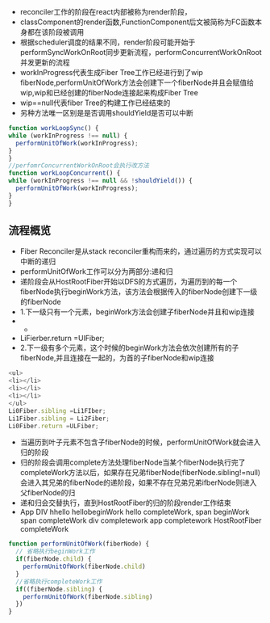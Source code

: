 - reconciler工作的阶段在react内部被称为render阶段，
- classComponent的render函数,FunctionComponent后文被简称为FC函数本身都在该阶段被调用
- 根据scheduler调度的结果不同，render阶段可能开始于performSyncWorkOnRoot同步更新流程，performConcurrentWorkOnRoot并发更新的流程
- workInProgress代表生成Fiber Tree工作已经进行到了wip fiberNode,performUnitOfWork方法会创建下一个fiberNode并且会赋值给wip,wip和已经创建的fiberNode连接起来构成Fiber Tree
-  wip==null代表fiber Tree的构建工作已经结束的
-  另种方法唯一区别是是否调用shouldYield是否可以中断

  ```js
function workLoopSync() {
  while (workInProgress !== null) {
    performUnitOfWork(workInProgress);
}
}
//perfomrConcurrentWorkOnRoot会执行改方法
function workLoopConcurrent() {
  while (workInProgress !== null && !shouldYield()) {
    performUnitOfWork(workInProgress);
}
}
```
## 流程概览
- Fiber Reconciler是从stack reconciler重构而来的，通过遍历的方式实现可以中断的递归
- performUnitOfWork工作可以分为两部分:递和归
- 递阶段会从HostRootFiber开始以DFS的方式遍历，为遍历到的每一个fiberNode执行beginWork方法，该方法会根据传入的fiberNode创建下一级的fiberNode
- 1.下一级只有一个元素，beginWork方法会创建子fiberNode并且和wip连接
- <ul><li></li></ul>
- LiFierber.return =UlFiber;
- 2.下一级有多个元素，这个时候的beginWork方法会依次创建所有的子fiberNode,并且连接在一起的，为首的子fiberNode和wip连接
```js
<ul>
<li></li>
<li></li>
<li></li>
</ul>
Li0Fiber.sibling =Li1FIber;
Li1Fiber.sibling = Li2Fiber;
Li0Fiber.return =ULFiber;
```
- 当遍历到叶子元素不包含子fiberNode的时候，performUnitOfWork就会进入归的阶段
- 归的阶段会调用complete方法处理fiberNode当某个fiberNode执行完了completeWork方法以后，如果存在兄弟fiberNode(fiberNode.sibling!=null)会进入其兄弟的fiberNode的递阶段，如果不存在兄弟兄弟ifberNode则进入父fiberNode的归
- 递和归会交替执行，直到HostRootFiber的归的阶段render工作结束
- App DIV hhello hellobeginWork hello completeWork, span beginWork span completeWork div completework app completework HostRootFiber completeWork
```js
function performUnitOfWork(fiberNode) {
  // 省略执行beginWork工作
  if(fiberNode.child) {
    performUnitOfWork(fiberNode.child)
  }
  //省略执行completeWork工作
  if((fiberNode.sibling) {
    performUnitOfWork(fiberNode.sibling)
  })
}
```
